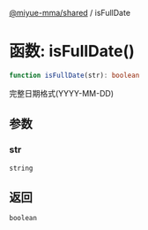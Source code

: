 [@miyue-mma/shared](../index.md) / isFullDate

# 函数: isFullDate()

```ts
function isFullDate(str): boolean
```

完整日期格式(YYYY-MM-DD)

## 参数

### str

`string`

## 返回

`boolean`
